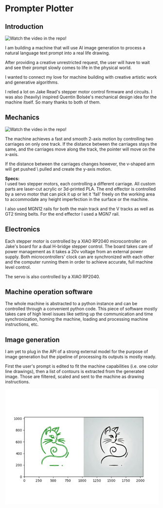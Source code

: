 # Prompter Plotter
## Introduction

![Watch the video in the repo!](https://github.com/user-attachments/assets/56bca8af-6ae2-48f6-942a-378619c0a5f5)

I am building a machine that will use AI image generation to process a natural language text prompt into a real life drawing. 

After providing a creative unrestricted request, the user will have to wait and see their prompt slowly comes to life in the physical world.

I wanted to connect my love for machine building with creative artistic work and generative algorithms.

I relied a lot on Jake Read's stepper motor control firmware and circuits. I was also (heavily) inspired Quentin Bolsée's mechanical design idea for the machine itself. So many thanks to both of them. 

## Mechanics

![ Watch the video in the repo!](https://github.com/user-attachments/assets/291be996-974b-4230-b237-a01ca69c3bee)


The machine achieves a fast and smooth 2-axis motion by controlling two carriages on only one track. If the distance between the carriages stays the same, and the carriages move along the track, the pointer will move on the x-axis. 

If the distance between the carriages changes however, the v-shaped arm will get pushed \ pulled and create the y-axis motion.

**Specs:**
\
I used two stepper motors, each controlling a different carriage. All custom parts are laser-cut acrylic or 3d-printed PLA. The end effector is controlled by a servo motor that can pick it up or let it 'fall' freely on the working area to accommodate any height imperfection in the surface or the machine.

I also used MGN12 rails for both the main track and the V tracks as well as GT2 timing belts. For the end effector I used a MGN7 rail. 

## Electronics

Each stepper motor is controlled by a XIAO RP2040 microcontroller on Jake's board for a dual H-bridge stepper control. The board takes care of power management as it takes a 20v voltage from an external power supply. Both microcontrollers' clock can are synchronized with each other and the computer running them in order to achieve accurate, full machine level control.

The servo is also controlled by a XIAO RP2040.

## Machine operation software

The whole machine is abstracted to a python instance and can be controlled through a convenient python code. This piece of software mostly takes care of high level issues like setting up the communication and time synchronization, homing the machine, loading and processing machine instructions, etc.

## Image generation 

I am yet to plug in the API of a strong external model for the purpose of image generation but the pipeline of processing its outputs is mostly ready. 

First the user's prompt is edited to fit the machine capabilities (i.e. one color line drawings), then a list of contours is extracted from the generated image. Those are filtered, scaled and sent to the machine as drawing instructions.

![](/assets/contours.png)
